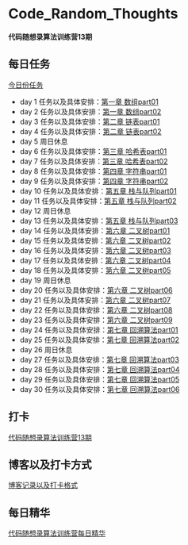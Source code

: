 # Code_Random_Thoughts
**代码随想录算法训练营13期**

## 每日任务
[今日份任务](https://docs.qq.com/doc/DUHhYZXZ2ZGF4UlJx)

- day 1 任务以及具体安排：[第一章 数组part01](https://docs.qq.com/doc/DUG9UR2ZUc3BjRUdY)
- day 2 任务以及具体安排：[第一章 数组part02](https://docs.qq.com/doc/DUGRwWXNOVEpyaVpG)	
- day 3 任务以及具体安排：[第二章 链表part01](https://docs.qq.com/doc/DUGdqYWNYeGhlaVR6)
- day 4 任务以及具体安排：[第二章 链表part02](https://docs.qq.com/doc/DUFNjYUxYRHRVWklp)
- day 5 周日休息 
- day 6 任务以及具体安排：[第三章 哈希表part01](https://docs.qq.com/doc/DUEtFSGdreWRuR2p4)
- day 7 任务以及具体安排：[第三章 哈希表part02](https://docs.qq.com/doc/DUElCb1NyTVpXa0Jj)
- day 8 任务以及具体安排：[第四章 字符串part01](https://docs.qq.com/doc/DUGdsY2JFaFhDRVZH)
- day 9 任务以及具体安排：[第四章 字符串part02](https://docs.qq.com/doc/DUHVXSnZNaXpVUHN4)
- day 10 任务以及具体安排：[第五章 栈与队列part01](https://docs.qq.com/doc/DUElqeHh3cndDbW1Q)
- day 11 任务以及具体安排：[第五章 栈与队列part02](https://docs.qq.com/doc/DUHh6UE5hUUZOZUd0)
- day 12 周日休息
- day 13 任务以及具体安排：[第五章 栈与队列part03](https://docs.qq.com/doc/DUHNpa3F4b2dMUWJ3)
- day 14 任务以及具体安排：[第六章 二叉树part01](https://docs.qq.com/doc/DUHRtdXZZSWFkeGdE)
- day 15 任务以及具体安排：[第六章 二叉树part02](https://docs.qq.com/doc/DUHN0ZVJuRmVYeWNv)
- day 16 任务以及具体安排：[第六章 二叉树part03](https://docs.qq.com/doc/DUHBQRm1aSWR4T2NK)
- day 17 任务以及具体安排：[第六章 二叉树part04](https://docs.qq.com/doc/DUFpXY3hBZkpabWFY)
- day 18 任务以及具体安排：[第六章 二叉树part05](https://docs.qq.com/doc/DUFFiVHl3YVlReVlr)
- day 19 周日休息
- day 20 任务以及具体安排：[第六章 二叉树part06](https://docs.qq.com/doc/DUGFRU2V6Z1F4alBH)
- day 21 任务以及具体安排：[第六章 二叉树part07](https://docs.qq.com/doc/DUHl2SGNvZmxqZm1X)
- day 22 任务以及具体安排：[第六章 二叉树part08](https://docs.qq.com/doc/DUHplVUp5YnN1bnBL)
- day 23 任务以及具体安排：[第六章 二叉树part09](https://docs.qq.com/doc/DUFBUQmxpQU1pa29C)
- day 24 任务以及具体安排：[第七章 回溯算法part01](https://docs.qq.com/doc/DUEhsb0pUUm1WT2NP)
- day 25 任务以及具体安排：[第七章 回溯算法part02](https://docs.qq.com/doc/DUExTYXVzU1BiU2Zl)
- day 26 周日休息
- day 27 任务以及具体安排：[第七章 回溯算法part03](https://docs.qq.com/doc/DUElpbnNUR3hIbXlY)
- day 28 任务以及具体安排：[第七章 回溯算法part04](https://docs.qq.com/doc/DUG1yVHdlWEdNYlhZ)
- day 29 任务以及具体安排：[第七章 回溯算法part05](https://docs.qq.com/doc/DUHZYbWhwSHRCRmp3)
- day 30 任务以及具体安排：[第七章 回溯算法part06](https://docs.qq.com/doc/DUEdTVVhxbnJiY3BR)


## 打卡
[代码随想录算法训练营13期](https://docs.qq.com/sheet/DUHVQd2p3QlplZUJ0?tab=BB08J2&u=2d0f30b30f994fd9ab3ba7eaa05fb140)

## 博客以及打卡方式
[博客记录以及打卡格式](https://docs.qq.com/doc/DUEdmb1JCaEtlZWFx)

## 每日精华
[代码随想录算法训练营每日精华](https://www.yuque.com/chengxuyuancarl/wnx1np/ktwax2)